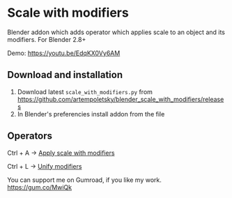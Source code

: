 # Scale with modifiers
Blender addon which adds operator which applies scale to an object and its modifiers. For Blender 2.8+

Demo: https://youtu.be/EdqKX0Vy6AM

## Download and installation

1. Download latest `scale_with_modifiers.py` from https://github.com/artempoletsky/blender_scale_with_modifiers/releases
2. In Blender's preferencies install addon from the file

## Operators

Ctrl + A -> [Apply scale with modifiers](./apply_scale.md)

Ctrl + L -> [Unify modifiers](./unify.md)

You can support me on Gumroad, if you like my work. 
https://gum.co/MwiQk
